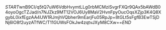 $START$wnB9CI/q5tQ7uW6VdbHvymtLLg0rbMCMziSvgrFXQr9QAx5bAWdB04oyoOgcTZJad/n7NJZkz9MT12VOJ6Uy8MaV2HvnFpyOucOqsXZjp3K4Q8XgybL0ixfEgzAA4UW1RJmjhVQbher9mEarjFu05RpJp+8tGLt5sFgfB3EwTSjDNj6lO8f2uyzATfWC/T11GUWsFOkJw4zqtvJXyM8CXw==$END$